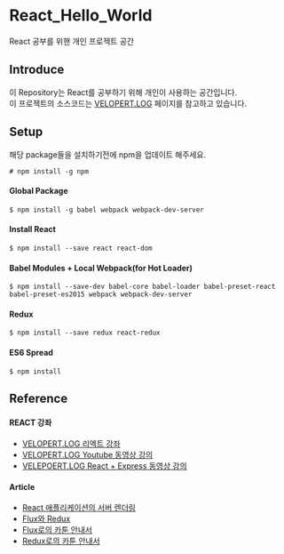 # React_Hello_World
React 공부를 위핸 개인 프로젝트 공간


## Introduce
이 Repository는 React를 공부하기 위해 개인이 사용하는 공간입니다.  
이 프로젝트의 소스코드는 [VELOPERT.LOG](https://velopert.com/775) 페이지를 참고하고 있습니다.

## Setup
해당 package들을 설치하기전에 npm을 업데이트 해주세요.
```
# npm install -g npm
```

#### Global Package
```
$ npm install -g babel webpack webpack-dev-server
```

#### Install React
```
$ npm install --save react react-dom
```

#### Babel Modules + Local Webpack(for Hot Loader)
```	
$ npm install --save-dev babel-core babel-loader babel-preset-react babel-preset-es2015 webpack webpack-dev-server
```

#### Redux
```
$ npm install --save redux react-redux

```

#### ES6 Spread
```
$ npm install 
```

## Reference
#### REACT 강좌
- [VELOPERT.LOG 리엑트 강좌](https://velopert.com/775)
- [VELOPERT.LOG Youtube 동영상 강의](https://www.youtube.com/watch?v=GEoNiUcVwjE&list=PL9FpF_z-xR_GMujql3S_XGV2SpdfDBkeC&index=1)
- [VELEPOERT.LOG React + Express 동영상 강의](https://www.inflearn.com/course/react-%EA%B0%95%EC%A2%8C-velopert/)

#### Article
- [React 애플리케이션의 서버 렌더링](https://taegon.kim/archives/5312)
- [Flux와 Redux](https://taegon.kim/archives/5288)
- [Flux로의 카툰 안내서](http://bestalign.github.io/2015/10/06/cartoon-guide-to-flux/)
- [Redux로의 카툰 안내서](http://bestalign.github.io/2015/10/26/cartoon-intro-to-redux/)